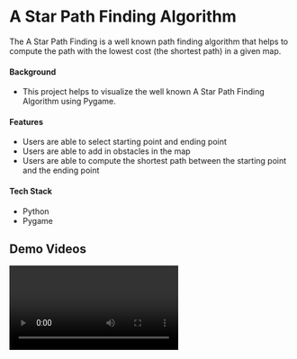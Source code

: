 # A Star Path Finding Algorithm #

The A Star Path Finding is a well known path finding algorithm that helps to compute the path with the lowest cost (the shortest path) in a given map.

#### Background
* This project helps to visualize the well known A Star Path Finding Algorithm using Pygame.

#### Features
* Users are able to select starting point and ending point
* Users are able to add in obstacles in the map
* Users are able to compute the shortest path between the starting point and the ending point

#### Tech Stack
* Python
* Pygame

## Demo Videos ##
<video src="https://user-images.githubusercontent.com/57489399/121977721-31053200-cdb9-11eb-948e-8efab81c95e6.mp4" name="User Navigation Flow">



